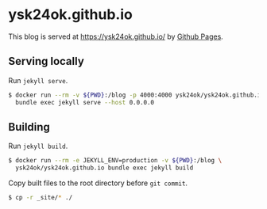 ysk24ok.github.io
===

This blog is served at https://ysk24ok.github.io/ by [Github Pages](https://pages.github.com).

## Serving locally

Run `jekyll serve`.

```sh
$ docker run --rm -v ${PWD}:/blog -p 4000:4000 ysk24ok/ysk24ok.github.io \
  bundle exec jekyll serve --host 0.0.0.0
```

## Building

Run `jekyll build`.

```sh
$ docker run --rm -e JEKYLL_ENV=production -v ${PWD}:/blog \
  ysk24ok/ysk24ok.github.io bundle exec jekyll build
```

Copy built files to the root directory before `git commit`.

```sh
$ cp -r _site/* ./
```
